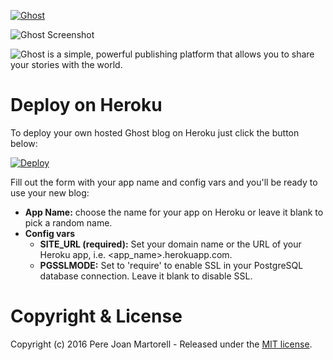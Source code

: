 <a href="https://github.com/TryGhost/Ghost"><img src="https://cloud.githubusercontent.com/assets/120485/6622822/c4c639fe-c8e7-11e4-9e64-5bec06c8b4c3.png" alt="Ghost" /></a>

![Ghost Screenshot](https://cloud.githubusercontent.com/assets/120485/6626466/6dae46b2-c8ff-11e4-8c7c-8dd63b215f7b.jpg)

![Ghost is a simple, powerful publishing platform that allows you to share your stories with the world.](https://cloud.githubusercontent.com/assets/120485/6626501/b2bb072c-c8ff-11e4-8e1a-2e78e68fd5c3.png)

# Deploy on Heroku

To deploy your own hosted Ghost blog on Heroku just click the button below:

[![Deploy](https://www.herokucdn.com/deploy/button.svg)](https://heroku.com/deploy)

Fill out the form with your app name and config vars and you'll be ready to use your new blog:

* **App Name:** choose the name for your app on Heroku or leave it blank to pick a random name.
* **Config vars**
	* **SITE_URL (required):** Set your domain name or the URL of your Heroku app, i.e. \<app_name\>.herokuapp.com.
	* **PGSSLMODE:** Set to 'require' to enable SSL in your PostgreSQL database connection. Leave it blank to disable SSL.

# Copyright & License

Copyright (c) 2016 Pere Joan Martorell - Released under the [MIT license](LICENSE).
